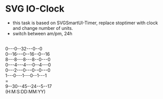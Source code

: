 # SVG IO-Clock


+ this task is based on SVGSmartUI-Timer, replace stoptimer with clock and change number of units.
+ switch between am/pm, 24h


<br />
 0---0--32---0--0<br />
 0--16---0--16--0--16<br />
 8---8---8---8--0---0<br />
 0---4---4---0--4---0<br />
 0---2---0---0--0---0<br />
 1---0---1---0--1---1<br />=<br /> 
 9--30--45--24--5--17<br />
(H:M:S:DD:MM:YY)

